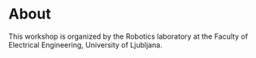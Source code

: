 # About

This workshop is organized by the Robotics laboratory at the Faculty of Electrical Engineering, University of Ljubljana.

